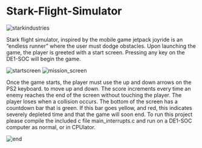 # Stark-Flight-Simulator

![starkindustries](https://github.com/HarryHuCodes/Stark-Flight-Simulator/assets/48864969/8be27a7d-cb7c-43e5-9674-d5d98277ae07)


Stark flight simulator, inspired by the mobile game jetpack joyride is an “endless runner” where 
the user must dodge obstacles.
Upon launching the game, the player is greeted with a start screen. Pressing any key on the 
DE1-SOC will begin the game. 

![startscreen](https://github.com/HarryHuCodes/Stark-Flight-Simulator/assets/48864969/75dfa524-36e9-4372-bb54-f27295c156fc)
![mission_screen](https://github.com/HarryHuCodes/Stark-Flight-Simulator/assets/48864969/9301cfa1-10d3-4ff7-b1fc-8b40838f9ed4)

Once the game starts, the player must use the up and down 
arrows on the PS2 keyboard. to move up and down. The score increments every time an enemy 
reaches the end of the screen without touching the player. The player loses when a collision 
occurs. 
The bottom of the screen has a countdown bar that is green. If this bar goes yellow, and red, 
this indicates severely depleted time and that the game will soon end.
To run this project please compile the included c file main_interrupts.c and run on a DE1-SOC 
computer as normal, or in CPUlator.

![end](https://github.com/HarryHuCodes/Stark-Flight-Simulator/assets/48864969/54f63dec-910a-4e8d-b838-0ce7009f295c)
